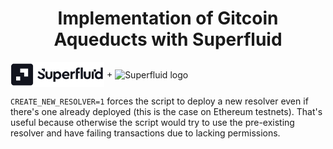 <h1 align="center">Implementation of Gitcoin Aqueducts with Superfluid
</h1>

<img  width="150" align="center" padding="0 0 10px" alt="Superfluid logo" src="https://github.com/superfluid-finance/protocol-monorepo/raw/dev/sf-logo.png" /> + <img  width="150" align="center" padding="0 0 10px" alt="Superfluid logo" src="https://global.discourse-cdn.com/standard11/uploads/gitcoin1/original/1X/7074a77ab7768030574e7b2aebeff2d491886f55.png" /> 
<p>

`CREATE_NEW_RESOLVER=1` forces the script to deploy a new resolver even if there's one already deployed (this is the case on Ethereum testnets). That's useful because otherwise the script would try to use the pre-existing resolver and have failing transactions due to lacking permissions.